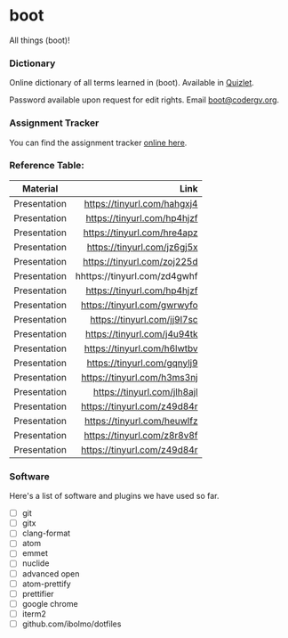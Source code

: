 # boot
All things (boot)!

### Dictionary
Online dictionary of all terms learned in (boot). Available in [Quizlet](https://quizlet.com/143990495/boot-dictionary-flash-cards/).

Password available upon request for edit rights. Email [boot@codergv.org](mailto:boot@codergv.org).


### Assignment Tracker
You can find the assignment tracker [online here](https://docs.google.com/spreadsheets/d/1CElX6SZjfr-5-AZuwZ0ntYUIpAkZYj63RwrhuXIQQEk/edit#gid=1026110097).

### Reference Table:

| Material     | Link                         |
|:------------:| ----------------------------:|
| Presentation | https://tinyurl.com/hahgxj4  |
| Presentation |  https://tinyurl.com/hp4hjzf |
| Presentation |  https://tinyurl.com/hre4apz |
| Presentation |  https://tinyurl.com/jz6gj5x |
| Presentation |  https://tinyurl.com/zoj225d |
| Presentation |  hhttps://tinyurl.com/zd4gwhf|
| Presentation |  https://tinyurl.com/hp4hjzf |
| Presentation |  https://tinyurl.com/gwrwyfo |
| Presentation |  https://tinyurl.com/jj9l7sc |
| Presentation |  https://tinyurl.com/j4u94tk |
| Presentation |  https://tinyurl.com/h6lwtbv |
| Presentation |  https://tinyurl.com/gqnylj9 |
| Presentation |  https://tinyurl.com/h3ms3nj |
| Presentation |  https://tinyurl.com/jlh8ajl |
| Presentation |  https://tinyurl.com/z49d84r |
| Presentation |  https://tinyurl.com/heuwlfz |
| Presentation |  https://tinyurl.com/z8r8v8f |
| Presentation |  https://tinyurl.com/z49d84r |




### Software
Here's a list of software and plugins we have used so far.

 - [ ] git
 - [ ] gitx
 - [ ] clang-format
 - [ ] atom
  - [ ] emmet
  - [ ] nuclide
  - [ ] advanced open
  - [ ] atom-prettify
  - [ ] prettifier
 - [ ] google chrome
 - [ ] iterm2
  - [ ] github.com/ibolmo/dotfiles
